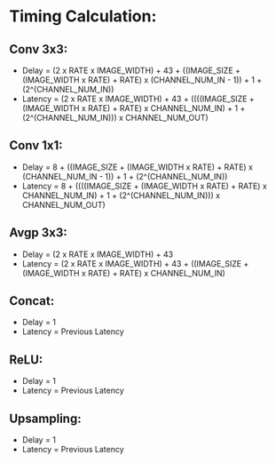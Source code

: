 # Timing Calculation:
## Conv 3x3:
+ Delay   = (2 x RATE x IMAGE_WIDTH) + 43 + ((IMAGE_SIZE + (IMAGE_WIDTH x RATE) + RATE) x (CHANNEL_NUM_IN - 1)) + 1 + (2^(CHANNEL_NUM_IN))
+ Latency = (2 x RATE x IMAGE_WIDTH) + 43 + ((((IMAGE_SIZE + (IMAGE_WIDTH x RATE) + RATE) x CHANNEL_NUM_IN) + 1 + (2^(CHANNEL_NUM_IN))) x CHANNEL_NUM_OUT)

## Conv 1x1:
+ Delay   = 8 + ((IMAGE_SIZE + (IMAGE_WIDTH x RATE) + RATE) x (CHANNEL_NUM_IN - 1)) + 1 + (2^(CHANNEL_NUM_IN))
+ Latency = 8 + ((((IMAGE_SIZE + (IMAGE_WIDTH x RATE) + RATE) x CHANNEL_NUM_IN) + 1 + (2^(CHANNEL_NUM_IN))) x CHANNEL_NUM_OUT)

## Avgp 3x3:
+ Delay   = (2 x RATE x IMAGE_WIDTH) + 43
+ Latency = (2 x RATE x IMAGE_WIDTH) + 43 + ((IMAGE_SIZE + (IMAGE_WIDTH x RATE) + RATE) x CHANNEL_NUM_IN)

## Concat:
+ Delay   = 1
+ Latency = Previous Latency

## ReLU:
+ Delay   = 1
+ Latency = Previous Latency

## Upsampling:
+ Delay   = 1
+ Latency = Previous Latency
